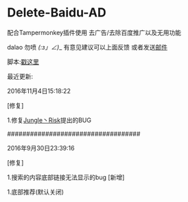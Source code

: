 # Delete-Baidu-AD
配合Tampermonkey插件使用 去广告/去除百度推广以及无用功能

dalao 勿喷 _(:з」∠)__
有意见建议可以上面反馈 或者发送<a href="mailto:suningyo@gmail.com">邮件</a>

脚本:<a href="https://greasyfork.org/zh-CN/scripts/19759-%E5%8E%BB%E5%B9%BF%E5%91%8A-%E5%8E%BB%E9%99%A4%E7%99%BE%E5%BA%A6%E6%8E%A8%E5%B9%BF%E4%BB%A5%E5%8F%8A%E6%97%A0%E7%94%A8%E5%8A%9F%E8%83%BD">戳这里</a>

最近更新:

2016年11月4日15:18:22

[修复]

1.修复<a href="https://greasyfork.org/zh-CN/users/36764-jungle%E4%B8%B6risk">Jungle丶Risk</a>提出的BUG

###################################

2016年9月30日23:39:16

[修复]

1.搜索的内容底部链接无法显示的bug
[新增]

1.底部推荐(默认关闭)
